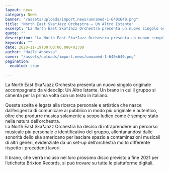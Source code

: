 ```yaml
---
layout: news
category: News
banner: "/assets/uploads/import.news/unnamed-1-640x640.png"
title: "North East Ska*Jazz Orchestra – Un Altro Istante"
excerpt: "La North East Ska*Jazz Orchestra presenta un nuovo singolo originale accompagnato da videoclip: Un Altro Istante. Un brano in cui il gruppo si cimenta per la prima volta con un testo in italiano. Questa scelta è legata alla ricerca personale e artistica che nasce dall’esigenza di comunicare al pubblico in modo più originale e autentico, [&hellip"
quote: ""
description: "La North East Ska*Jazz Orchestra presenta un nuovo singolo originale accompagnato da videoclip: Un Altro Istante. Un brano in cui il gruppo si cimenta per la prima volta con un testo in italiano. Questa scelta è legata alla ricerca personale e artistica che nasce dall’esigenza di comunicare al pubblico in modo più originale e autentico, [&hellip"
keywords: ""
date: 2020-11-19T00:00:00.000+01:00
author: "Haile Anbessa"
cover: "/assets/uploads/import.news/unnamed-1-640x640.png"
pagination:
  enabled: true

---
```


La North East Ska\*Jazz Orchestra presenta un nuovo singolo originale accompagnato da videoclip: Un Altro Istante. Un brano in cui il gruppo si cimenta per la prima volta con un testo in italiano.

Questa scelta è legata alla ricerca personale e artistica che nasce dall’esigenza di comunicare al pubblico in modo più originale e autentico, oltre che produrre musica solamente a scopo ludico come è sempre stato nella natura dell’orchestra.  
La North East Ska\*Jazz Orchestra ha deciso di intraprendere un percorso musicale più personale e identificativo del gruppo, allontanandosi dalle sonorità dello ska americano per lasciare spazio a contaminazioni musicali di altri generi, evidenziate da un set-up dell’orchestra molto differente rispetto i precedenti lavori.

Il brano, che verrà incluso nel loro prossimo disco previsto a fine 2021 per l’etichetta Brixton Records, si può trovare su tutte le piattaforme digitali.